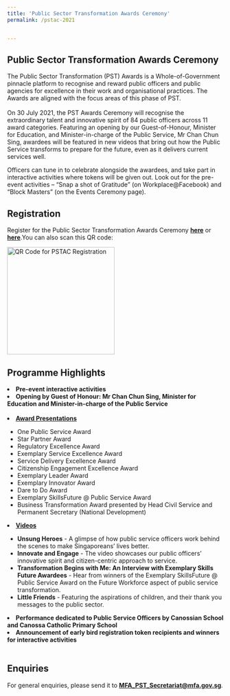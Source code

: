 ```yaml
---
title: 'Public Sector Transformation Awards Ceremony'
permalink: /pstac-2021


---
```

## Public Sector Transformation Awards Ceremony

The Public Sector Transformation (PST) Awards is a Whole-of-Government pinnacle platform to recognise and reward public officers and public agencies for excellence in their work and organisational practices. The Awards are aligned with the focus areas of this phase of PST. <br>
<br>
On 30 July 2021, the PST Awards Ceremony will recognise the extraordinary talent and innovative spirit of 84 public officers across 11 award categories. Featuring an opening by our Guest-of-Honour, Minister for Education, and Minister-in-charge of the Public Service, Mr Chan Chun Sing, awardees will be featured in new videos that bring out how the Public Service transforms to prepare for the future, even as it delivers current services well.<br>

Officers can tune in to celebrate alongside the awardees, and take part in interactive activities where tokens will be given out. Look out for the pre-event activities – “Snap a shot of Gratitude” (on Workplace@Facebook) and “Block Masters” (on the Events Ceremony page). <br>

## Registration

Register for the Public Sector Transformation Awards Ceremony <b><a href="https://www.form.gov.sg/60c30fe9204151001268d502">here</a></b> or <b><a href="https://go.gov.sg/pstac2021">here</a></b>.You can also scan this QR code:

<img width="250" alt="QR Code for PSTAC Registration" src="https://user-images.githubusercontent.com/67364523/125879379-bb7dc078-209f-4caf-b89a-29e0372fe77c.png">

## Programme Highlights

 <li><b>Pre-event interactive activities</li>
 <li> Opening by Guest of Honour: Mr Chan Chun Sing, Minister for Education and Minister-in-charge of the Public Service </b></li>
 <br>
<li><u><b>Award Presentations</b></u><br></li>
<ul> 
  <li>One Public Service Award</li>
  <li>Star Partner Award</li>
  <li>Regulatory Excellence Award</li>
  <li>Exemplary Service Excellence Award</li>
  <li>Service Delivery Excellence Award</li>
  <li>Citizenship Engagement Excellence Award</li>
  <li>Exemplary Leader Award</li>
  <li>Exemplary Innovator Award</li>
  <li>Dare to Do Award</li>
  <li>Exemplary SkillsFuture @ Public Service Award</li>
  <li>Business Transformation Award presented by Head Civil Service and Permanent Secretary (National Development)</li>
</ul>

<li><u><b>Videos</b></u><br></li>
<ul>
  <li><b>Unsung Heroes</b> - A glimpse of how public service officers work behind the scenes to make Singaporeans’ lives better.</li> 
  <li><b>Innovate and Engage</b> - The video showcases our public officers’ innovative spirit and citizen-centric approach to service.</li>
  <li><b>Transformation Begins with Me: An Interview with Exemplary Skills Future Awardees</b> - Hear from winners of the Exemplary SkillsFuture @ Public Service Award on the Future Workforce aspect of public service transformation. </li>
  <li><b>Little Friends</b> - Featuring the aspirations of children, and their thank you messages to the public sector.</li>
</ul>

<b>
  <li>Performance dedicated to Public Service Officers by Canossian School and Canossa Catholic Primary School</li>
  <li>Announcement of early bird registration token recipients and winners for interactive activities</li>
  </b> <br>

## Enquiries

For general enquiries, please send it to <b>MFA_PST_Secretariat@mfa.gov.sg</b>.

